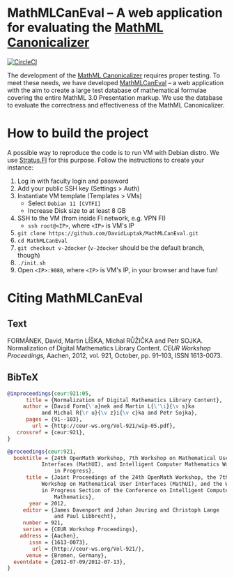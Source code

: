MathMLCanEval – A web application for evaluating the [MathML Canonicalizer][mathmlcan]
======================================================================================
[![CircleCI](https://circleci.com/gh/MIR-MU/MathMLCanEval/tree/master.svg?style=shield)][ci]

 [ci]: https://circleci.com/gh/MIR-MU/MathMLCanEval/tree/master (CircleCI)

The development of the [MathML Canonicalizer][mathmlcan] requires proper
testing. To meet these needs, we have developed [MathMLCanEval][] – a web
application with the aim to create a large test database of mathematical
formulae covering the entire MathML 3.0 Presentation markup. We use the
database to evaluate the correctness and effectiveness of the MathML
Canonicalizer.

 [mathmlcan]: https://github.com/MIR-MU/MathMLCan
 [mathmlcaneval]: https://mir.fi.muni.cz/mathml-normalization/#mathml-canonicalizer-evaluation


How to build the project
========================

A possible way to reproduce the code is to run VM with Debian distro. We use
[Stratus.FI](https://stratus.fi.muni.cz/) for this purpose. Follow the instructions
to create your instance:

1. Log in with faculty login and password
2. Add your public SSH key (Settings > Auth)
3. Instantiate VM template (Templates > VMs)
   - Select `Debian 11 [CVTFI]`
   - Increase Disk size to at least 8 GB
4. SSH to the VM (from inside FI network, e.g. VPN FI)
   - `ssh root@<IP>`, where `<IP>` is VM's IP
5. `git clone https://github.com/DavidLuptak/MathMLCanEval.git`
6. `cd MathMLCanEval`
7. `git checkout v-2docker` (`v-2docker` should be the default branch, though)
8. `./init.sh`
9. Open `<IP>:9080`, where `<IP>` is VM's IP, in your browser and have fun!

Citing MathMLCanEval
====================
Text
----
FORMÁNEK, David, Martin LÍŠKA, Michal RŮŽIČKA and Petr SOJKA. Normalization of
Digital Mathematics Library Content. *CEUR Workshop Proceedings,* Aachen, 2012,
vol. 921, October, pp. 91–103, ISSN 1613-0073. 

BibTeX
------
``` bib
@inproceedings{ceur:921:05,
      title = {Normalization of Digital Mathematics Library Content},
     author = {David Form{\'a}nek and Martin L{\'\i}{\v s}ka
	       and Michal R{\r u}{\v z}i{\v c}ka and Petr Sojka},
      pages = {91--103},
        url = {http://ceur-ws.org/Vol-921/wip-05.pdf},
   crossref = {ceur:921},
}

@proceedings{ceur:921,
  booktitle = {24th OpenMath Workshop, 7th Workshop on Mathematical User
	       Interfaces (MathUI), and Intelligent Computer Mathematics Work
               in Progress},
      title = {Joint Proceedings of the 24th OpenMath Workshop, the 7th
	       Workshop on Mathematical User Interfaces (MathUI), and the Work
	       in Progress Section of the Conference on Intelligent Computer
               Mathematics},
       year = 2012,
     editor = {James Davenport and Johan Jeuring and Christoph Lange
               and Paul Libbrecht},
     number = 921,
     series = {CEUR Workshop Proceedings},
    address = {Aachen},
       issn = {1613-0073},
        url = {http://ceur-ws.org/Vol-921/},
      venue = {Bremen, Germany},
  eventdate = {2012-07-09/2012-07-13},
}
```
